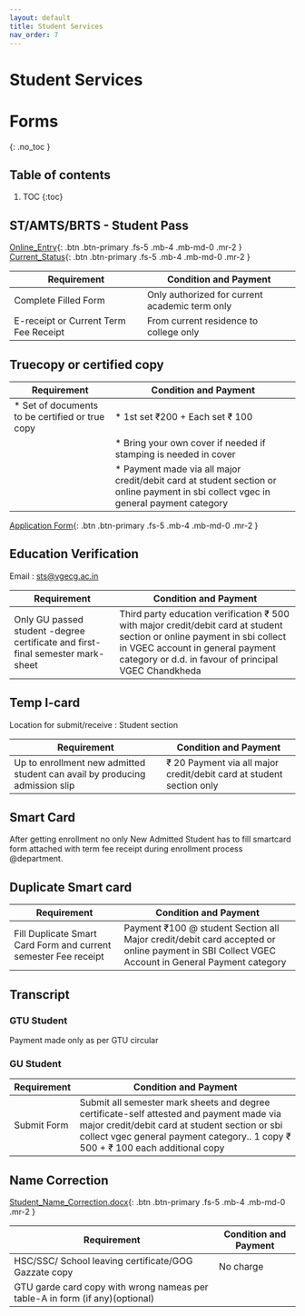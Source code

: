 ```yaml
---
layout: default
title: Student Services
nav_order: 7
---
```


# Student Services

# Forms

{: .no_toc }

## Table of contents

1. TOC
{:toc}

## ST/AMTS/BRTS - Student Pass
[Online_Entry](https://docs.google.com/forms/d/e/1FAIpQLScrZHelYHl9xj_JRYBY1PibYp7sXIc_wilIa2qrFRcGLBUiDg/viewform){: .btn .btn-primary .fs-5 .mb-4 .mb-md-0 .mr-2 }
[Current_Status](https://docs.google.com/spreadsheets/d/1IjQPKy4Yo6qRdihzsxOuESMRMNRVkwDp94mWF7VkUmE/edit#gid=431943717){: .btn .btn-primary .fs-5 .mb-4 .mb-md-0 .mr-2 }

| Requirement                           	| Condition and Payment                          	|
|---------------------------------------	|------------------------------------------------	|
| Complete Filled Form                  	| Only authorized for current academic term only 	|
| E-receipt or Current Term Fee Receipt 	| From current residence to college only         	|



## Truecopy or certified copy

| Requirement                                     	| Condition and Payment                                                                                                                	|
|-------------------------------------------------	|--------------------------------------------------------------------------------------------------------------------------------------	|
| * Set of documents to be certified or true copy 	| * 1st set ₹200 +  Each set ₹ 100                                                                                                     	|
|                                                 	| * Bring your own cover if needed if stamping is needed in cover                                                                      	|
|                                                 	| * Payment made via all major credit/debit card at student section or online payment in sbi collect vgec in general payment category 	|

[Application Form](https://docs.google.com/a/vgecg.ac.in/viewer?a=v&pid=sites&srcid=dmdlY2cuYWMuaW58c3RzLXZnZWNnLWFjLWlufGd4OjViOGQwM2Y2YjRiZGY5MzI){: .btn .btn-primary .fs-5 .mb-4 .mb-md-0 .mr-2 }


## Education Verification

Email :  sts@vgecg.ac.in

| Requirement                                                                    	| Condition and Payment                                                                                                                                                                                                	|
|--------------------------------------------------------------------------------	|----------------------------------------------------------------------------------------------------------------------------------------------------------------------------------------------------------------------	|
| Only GU passed student -degree certificate and first-final semester mark-sheet 	| Third party education verification ₹ 500 with major credit/debit card at student section or online payment in sbi collect in VGEC account in general payment category or d.d. in favour of principal VGEC Chandkheda 	|

## Temp I-card	

Location for submit/receive : Student section


| Requirement                                                                 	| Condition and Payment                                                	|
|-----------------------------------------------------------------------------	|----------------------------------------------------------------------	|
| Up to enrollment new admitted student can avail by producing admission slip 	| ₹ 20 Payment via all major credit/debit card at student section only 	|


## Smart Card	

After getting enrollment no  only New Admitted Student has to fill smartcard form attached with term fee receipt during enrollment process @department.


## Duplicate Smart card

| Requirement                                                     	| Condition and Payment                                                                                                                         	|
|-----------------------------------------------------------------	|-----------------------------------------------------------------------------------------------------------------------------------------------	|
| Fill Duplicate Smart Card Form and current semester Fee receipt 	| Payment ₹100 @ student Section all Major credit/debit card accepted or online payment in SBI Collect VGEC Account in General Payment category 	|

## Transcript
### GTU Student
Payment made only as per GTU circular

### GU Student

| Requirement 	| Condition and Payment                                                                                                                                                                                                         	|
|-------------	|-------------------------------------------------------------------------------------------------------------------------------------------------------------------------------------------------------------------------------	|
| Submit Form 	| Submit all semester mark sheets and degree certificate-self attested and payment made via major credit/debit card at student section or sbi collect vgec general payment category.. 1 copy ₹ 500 + ₹ 100 each additional copy 	|

## Name Correction


[Student_Name_Correction.docx](){: .btn .btn-primary .fs-5 .mb-4 .mb-md-0 .mr-2 }

| Requirement                                                                  	| Condition and Payment 	|
|------------------------------------------------------------------------------	|-----------------------	|
| HSC/SSC/ School leaving certificate/GOG Gazzate copy                         	| No charge             	|
| GTU garde card copy with wrong nameas per table-A in form (if any)(optional) 	|                       	|